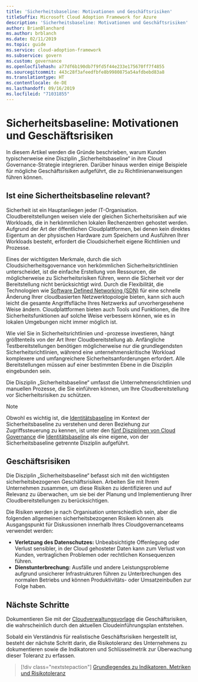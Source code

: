 ```yaml
---
title: 'Sicherheitsbaseline: Motivationen und Geschäftsrisiken'
titleSuffix: Microsoft Cloud Adoption Framework for Azure
description: 'Sicherheitsbaseline: Motivationen und Geschäftsrisiken'
author: BrianBlanchard
ms.author: brblanch
ms.date: 02/11/2019
ms.topic: guide
ms.service: cloud-adoption-framework
ms.subservice: govern
ms.custom: governance
ms.openlocfilehash: a77df6b190db7f9fd5f44e233e175670ff7f4855
ms.sourcegitcommit: 443c28f3afeedfbfe8b9980875a54afdbebd83a8
ms.translationtype: HT
ms.contentlocale: de-DE
ms.lasthandoff: 09/16/2019
ms.locfileid: "71031855"
---
```

# <a name="security-baseline-motivations-and-business-risks"></a>Sicherheitsbaseline: Motivationen und Geschäftsrisiken

In diesem Artikel werden die Gründe beschrieben, warum Kunden typischerweise eine Disziplin „Sicherheitsbaseline“ in ihre Cloud Governance-Strategie integrieren. Darüber hinaus werden einige Beispiele für mögliche Geschäftsrisiken aufgeführt, die zu Richtlinienanweisungen führen können.

<!-- markdownlint-disable MD026 -->

## <a name="is-a-security-baseline-relevant"></a>Ist eine Sichertheitsbaseline relevant?

Sicherheit ist ein Hauptanliegen jeder IT-Organisation. Cloudbereitstellungen weisen viele der gleichen Sicherheitsrisiken auf wie Workloads, die in herkömmlichen lokalen Rechenzentren gehostet werden. Aufgrund der Art der öffentlichen Cloudplattformen, bei denen kein direktes Eigentum an der physischen Hardware zum Speichern und Ausführen Ihrer Workloads besteht, erfordert die Cloudsicherheit eigene Richtlinien und Prozesse.

Eines der wichtigsten Merkmale, durch die sich Cloudsicherheitsgovernance von herkömmlichen Sicherheitsrichtlinien unterscheidet, ist die einfache Erstellung von Ressourcen, die möglicherweise zu Sicherheitsrisiken führen, wenn die Sicherheit vor der Bereitstellung nicht berücksichtigt wird. Durch die Flexibilität, die Technologien wie [Software Defined Networking (SDN)](../../decision-guides/software-defined-network/index.md) für eine schnelle Änderung Ihrer cloudbasierten Netzwerktopologie bieten, kann sich auch leicht die gesamte Angriffsfläche Ihres Netzwerks auf unvorhergesehene Weise ändern. Cloudplattformen bieten auch Tools und Funktionen, die Ihre Sicherheitsfunktionen auf solche Weise verbessern können, wie es in lokalen Umgebungen nicht immer möglich ist.

Wie viel Sie in Sicherheitsrichtlinien und -prozesse investieren, hängt größtenteils von der Art Ihrer Cloudbereitstellung ab. Anfängliche Testbereitstellungen benötigen möglicherweise nur die grundlegendsten Sicherheitsrichtlinien, während eine unternehmenskritische Workload komplexere und umfangreichere Sicherheitsanforderungen erfordert. Alle Bereitstellungen müssen auf einer bestimmten Ebene in die Disziplin eingebunden sein.

Die Disziplin „Sicherheitsbaseline“ umfasst die Unternehmensrichtlinien und manuellen Prozesse, die Sie einführen können, um Ihre Cloudbereitstellung vor Sicherheitsrisiken zu schützen.

> [!NOTE]
>Obwohl es wichtig ist, die [Identitätsbaseline](../identity-baseline/index.md) im Kontext der Sicherheitsbaseline zu verstehen und deren Beziehung zur Zugriffssteuerung zu kennen, ist unter den [fünf Disziplinen von Cloud Governance](../index.md) die [Identitätsbaseline](../identity-baseline/index.md) als eine eigene, von der Sicherheitsbaseline getrennte Disziplin aufgeführt.

## <a name="business-risk"></a>Geschäftsrisiken

Die Disziplin „Sicherheitsbaseline“ befasst sich mit den wichtigsten sicherheitsbezogenen Geschäftsrisiken. Arbeiten Sie mit Ihrem Unternehmen zusammen, um diese Risiken zu identifizieren und auf Relevanz zu überwachen, um sie bei der Planung und Implementierung Ihrer Cloudbereitstellungen zu berücksichtigen.

Die Risiken werden je nach Organisation unterschiedlich sein, aber die folgenden allgemeinen sicherheitsbezogenen Risiken können als Ausgangspunkt für Diskussionen innerhalb Ihres Cloudgovernanceteams verwendet werden:

- **Verletzung des Datenschutzes:** Unbeabsichtigte Offenlegung oder Verlust sensibler, in der Cloud gehosteter Daten kann zum Verlust von Kunden, vertraglichen Problemen oder rechtlichen Konsequenzen führen.
- **Dienstunterbrechung:** Ausfälle und andere Leistungsprobleme aufgrund unsicherer Infrastrukturen führen zu Unterbrechungen des normalen Betriebs und können Produktivitäts- oder Umsatzeinbußen zur Folge haben.

## <a name="next-steps"></a>Nächste Schritte

Dokumentieren Sie mit der [Cloudverwaltungsvorlage](./template.md) die Geschäftsrisiken, die wahrscheinlich durch den aktuellen Cloudeinführungsplan entstehen.

Sobald ein Verständnis für realistische Geschäftsrisiken hergestellt ist, besteht der nächste Schritt darin, die Risikotoleranz des Unternehmens zu dokumentieren sowie die Indikatoren und Schlüsselmetrik zur Überwachung dieser Toleranz zu erfassen.

> [!div class="nextstepaction"]
> [Grundlegendes zu Indikatoren, Metriken und Risikotoleranz](./metrics-tolerance.md)
